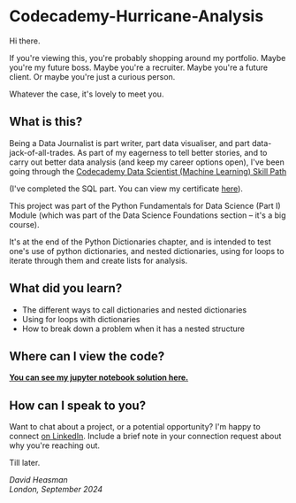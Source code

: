 # Codecademy-Hurricane-Analysis

Hi there. 

If you're viewing this, you're probably shopping around my portfolio. Maybe you're my future boss. Maybe you're a recruiter. Maybe you're a future client. Or maybe you're just a curious person. 

Whatever the case, it's lovely to meet you. 

## What is this?

Being a Data Journalist is part writer, part data visualiser, and part data-jack-of-all-trades. As part of my eagerness to tell better stories, and to carry out better data analysis (and keep my career options open), I've been going through the [Codecademy Data Scientist (Machine Learning) Skill Path](https://www.codecademy.com/learn/paths/data-science) 

(I've completed the SQL part. You can view my certificate [here](https://drive.google.com/file/d/1Legrq2X0gKU4fsR8XU_1eY_9k3Ftid8g/view?usp=drive_link)). 

This project was part of the Python Fundamentals for Data Science (Part I) Module (which was part of the Data Science Foundations section – it's a big course). 

It's at the end of the Python Dictionaries chapter, and is intended to test one's use of python dictionaries, and nested dictionaries, using for loops to iterate through them and create lists for analysis. 

## What did you learn?

* The different ways to call dictionaries and nested dictionaries
* Using for loops with dictionaries
* How to break down a problem when it has a nested structure

## Where can I view the code?

**[You can see my jupyter notebook solution here.](https://nbviewer.org/github/david-heasman00/Codecademy-Hurricane-Analysis/blob/main/Hurricane%20Analysis.ipynb)**

## How can I speak to you?

Want to chat about a project, or a potential opportunity? I'm happy to connect [on LinkedIn](https://www.linkedin.com/in/davidheasman/). Include a brief note in your connection request about why you're reaching out. 

Till later. 

*David Heasman*\
*London, September 2024*
